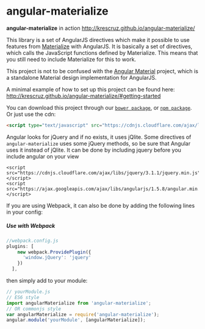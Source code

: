 angular-materialize
===================

**angular-materialize** in action http://krescruz.github.io/angular-materialize/

This library is a set of AngularJS directives which make it possible to use features from [Materialize](http://materializecss.com/) with AngularJS.
It is basically a set of directives, which calls the JavaScript functions defined by Materialize. This means that you still need to include Materialize for this to work. 

This project is not to be confused with the [Angular Material](https://material.angularjs.org/) project, which is a standalone Material design implementation for AngularJS.

A minimal example of how to set up this project can be found here: http://krescruz.github.io/angular-materialize/#getting-started

You can download this project through our [`bower package`](http://bower.io/search/?q=angular-materialize), or [`npm package`](https://www.npmjs.com/package/angular-materialize).
Or just use the cdn:

```html
<script type="text/javascript" src="https://cdnjs.cloudflare.com/ajax/libs/angular-materialize/0.2.2/angular-materialize.min.js"></script>
```


Angular looks for jQuery and if no exists, it uses jQlite. Some directives of `angular-materialize` uses some jQuery methods, so be sure that Angular uses it instead of jQlite. It can be done by including jquery before you include angular on your view
```
<script src="https://cdnjs.cloudflare.com/ajax/libs/jquery/3.1.1/jquery.min.js"></script>
<script src="https://ajax.googleapis.com/ajax/libs/angularjs/1.5.8/angular.min.js"></script>
```
If you are using Webpack, it can also be done by adding the following lines in your config:
##### Use with Webpack
```javascript
//webpack.config.js
plugins: [
    new webpack.ProvidePlugin({
      'window.jQuery': 'jquery'
    })
  ],
```
then simply add to your module:
```javascript
// yourModule.js
// ES6 style
import angularMaterialize from 'angular-materialize';
// OR commonjs style
var angularMaterialize = require('angular-materialize');
angular.module('yourModule', [angularMaterialize]);
```
